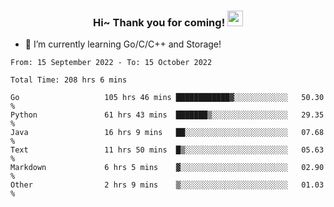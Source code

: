 <h3 align="center">
    Hi~ Thank you for coming!
    <img src="https://media.giphy.com/media/hvRJCLFzcasrR4ia7z/giphy.gif" width="25px">
</h3>

<!--
**pineapple-man/pineapple-man** is a ✨ _special_ ✨ repository because its `README.md` (this file) appears on your GitHub profile.

Here are some ideas to get you started:
- 🔭 I’m currently working on ...
- 🤔 I’m looking for help with ...
- 💬 Ask me about ...
- 📫 How to reach me: ...
- 😄 Pronouns: ...
- ⚡ Fun fact: 
- 👯 I’m looking to collaborate on kubernetes
-->
- 🌱 I’m currently learning Go/C/C++ and Storage!

<!--START_SECTION:waka-->

```text
From: 15 September 2022 - To: 15 October 2022

Total Time: 208 hrs 6 mins

Go                   105 hrs 46 mins ████████████▓░░░░░░░░░░░░   50.30 %
Python               61 hrs 43 mins  ███████▒░░░░░░░░░░░░░░░░░   29.35 %
Java                 16 hrs 9 mins   ██░░░░░░░░░░░░░░░░░░░░░░░   07.68 %
Text                 11 hrs 50 mins  █▒░░░░░░░░░░░░░░░░░░░░░░░   05.63 %
Markdown             6 hrs 5 mins    ▓░░░░░░░░░░░░░░░░░░░░░░░░   02.90 %
Other                2 hrs 9 mins    ▒░░░░░░░░░░░░░░░░░░░░░░░░   01.03 %
```

<!--END_SECTION:waka-->
